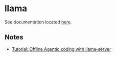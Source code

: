 # llama

See documentation located [here][1].

## Notes

- [Tutorial: Offline Agentic coding with llama-server](https://github.com/ggml-org/llama.cpp/discussions/14758)

[1]: <https://nicholaswilde.io/homelab/apps/llama/>
